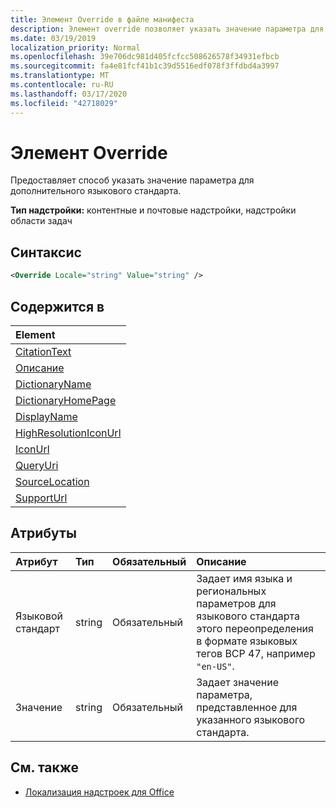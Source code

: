 ```yaml
---
title: Элемент Override в файле манифеста
description: Элемент override позволяет указать значение параметра для дополнительного языкового стандарта.
ms.date: 03/19/2019
localization_priority: Normal
ms.openlocfilehash: 39e706dc981d405fcfcc508626578f34931efbcb
ms.sourcegitcommit: fa4e81fcf41b1c39d5516edf078f3ffdbd4a3997
ms.translationtype: MT
ms.contentlocale: ru-RU
ms.lasthandoff: 03/17/2020
ms.locfileid: "42718029"
---
```

# <a name="override-element"></a>Элемент Override

Предоставляет способ указать значение параметра для дополнительного языкового стандарта.

**Тип надстройки:** контентные и почтовые надстройки, надстройки области задач

## <a name="syntax"></a>Синтаксис

```XML
<Override Locale="string" Value="string" />
```

## <a name="contained-in"></a>Содержится в

|**Element**|
|:-----|
|[CitationText](citationtext.md)|
|[Описание](description.md)|
|[DictionaryName](dictionaryname.md)|
|[DictionaryHomePage](dictionaryhomepage.md)|
|[DisplayName](displayname.md)|
|[HighResolutionIconUrl](highresolutioniconurl.md)|
|[IconUrl](iconurl.md)|
|[QueryUri](queryuri.md)|
|[SourceLocation](sourcelocation.md)|
|[SupportUrl](supporturl.md)|

## <a name="attributes"></a>Атрибуты

|**Атрибут**|**Тип**|**Обязательный**|**Описание**|
|:-----|:-----|:-----|:-----|
|Языковой стандарт|string|Обязательный|Задает имя языка и региональных параметров для языкового стандарта этого переопределения в формате языковых тегов BCP 47, например `"en-US"`.|
|Значение|string|Обязательный|Задает значение параметра, представленное для указанного языкового стандарта.|

## <a name="see-also"></a>См. также

- [Локализация надстроек для Office](../../develop/localization.md)
